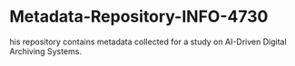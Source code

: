 # Metadata-Repository-INFO-4730
his repository contains metadata collected for a study on AI-Driven Digital Archiving Systems. 
